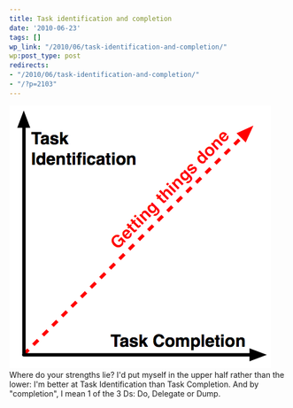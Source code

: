```yaml
---
title: Task identification and completion
date: '2010-06-23'
tags: []
wp_link: "/2010/06/task-identification-and-completion/"
wp:post_type: post
redirects:
- "/2010/06/task-identification-and-completion/"
- "/?p=2103"
---
```


[ ![](2010-06-23-Task-identification-and-completion/task-identification-and-completion.png "task identification and completion") ](2010-06-23-Task-identification-and-completion/task-identification-and-completion.png)Where do your strengths lie? I'd put myself in the upper half rather than the lower: I'm better at Task Identification than Task Completion. And by "completion", I mean 1 of the 3 Ds: Do, Delegate or Dump.
